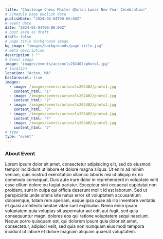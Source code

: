 ```yaml
---
title: "Challenge Chess Master @Acton Lunar New Year Celebration"
# Schedule page publish date
publishDate: "2024-02-04T00:00:00Z"
# event date
date: "2024-02-04T00:00:00Z"
# post save as draft
draft: false
# page title background image
bg_image: "images/backgrounds/page-title.jpg"
# meta description
description : ""
# Event image
image: "images/events/actoncls202402/photo1.jpg"
# location
location: "Acton, MA"
hasCarousel: true
images: 
  - image: /images/events/actoncls202402/photo1.jpg
    content_html: "1"
  - image: /images/events/actoncls202402/photo2.jpg
    content_html: "2"
  - image: /images/events/actoncls202402/photo3.jpg
    content_html: "3"
  - image: /images/events/actoncls202402/photo4.jpg
    content_html: "4"
  - image: /images/events/actoncls202402/photo5.jpg
    content_html: "5"
# type
type: "event"
---
```


### About Event

Lorem ipsum dolor sit amet, consectetur adipisicing elit, sed do eiusmod tempor incididunt ut labore et dolore magna aliqua. Ut enim ad minim veniam, quis nostrud exercitation ullamco laboris nisi ut aliquip ex ea commodo consequat. Duis aute irure dolor in reprehenderit in voluptate velit esse cillum dolore eu fugiat  pariatur. Excepteur sint occaecat cupidatat non proident, sunt in culpa qui officia deserunt mollit id est laborum. Sed ut perspiciatis unde omnis iste natus error sit voluptatem accusantium doloremque, totam rem aperiam, eaque ipsa quae ab illo inventore veritatis et quasi architecto beatae vitae sunt explicabo. Nemo enim ipsam voluptatem quia voluptas sit aspernatur aut odit aut fugit, sed quia consequuntur magni dolores eos qui ratione voluptatem sequi nesciunt. Neque porro quisquam est, qui dolorem ipsum quia dolor sit amet, consectetur, adipisci velit, sed quia non numquam eius modi tempora incidunt ut labore et dolore magnam aliquam quaerat voluptatem.

